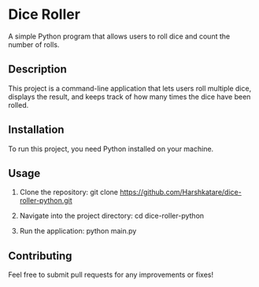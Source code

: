 # Dice Roller

A simple Python program that allows users to roll dice and count the number of rolls.

## Description

This project is a command-line application that lets users roll multiple dice, displays the result, and keeps track of how many times the dice have been rolled.

## Installation

To run this project, you need Python installed on your machine.

## Usage

1. Clone the repository: git clone https://github.com/Harshkatare/dice-roller-python.git

2. Navigate into the project directory: cd dice-roller-python

3. Run the application: python main.py

## Contributing

Feel free to submit pull requests for any improvements or fixes!

